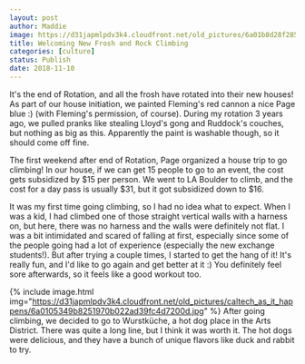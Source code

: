 ```yaml
---
layout: post
author: Maddie
image: https://d31japmlpdv3k4.cloudfront.net/old_pictures/6a01b8d28f2857970c022ad39fc4e1200d-pi.jpg
title: Welcoming New Frosh and Rock Climbing
categories: [culture]
status: Publish
date: 2018-11-10
---
```


It's the end of Rotation, and all the frosh have rotated into their new houses! As part of our house initiation, we painted Fleming's red cannon a nice Page blue :) (with Fleming's permission, of course). During my rotation 3 years ago, we pulled pranks like stealing Lloyd's gong and Ruddock's couches, but nothing as big as this. Apparently the paint is washable though, so it should come off fine.

The first weekend after end of Rotation, Page organized a house trip to go climbing! In our house, if we can get 15 people to go to an event, the cost gets subsidized by $15 per person. We went to LA Boulder to climb, and the cost for a day pass is usually $31, but it got subsidized down to $16.

It was my first time going climbing, so I had no idea what to expect. When I was a kid, I had climbed one of those straight vertical walls with a harness on, but here, there was no harness and the walls were definitely not flat. I was a bit intimidated and scared of falling at first, especially since some of the people going had a lot of experience (especially the new exchange students!). But after trying a couple times, I started to get the hang of it! It's really fun, and I'd like to go again and get better at it :) You definitely feel sore afterwards, so it feels like a good workout too.


{% include image.html img="https://d31japmlpdv3k4.cloudfront.net/old_pictures/caltech_as_it_happens/6a0105349b8251970b022ad39fc4d7200d.jpg" %}
After going climbing, we decided to go to Wurstküche, a hot dog place in the Arts District. There was quite a long line, but I think it was worth it. The hot dogs were delicious, and they have a bunch of unique flavors like duck and rabbit to try.


